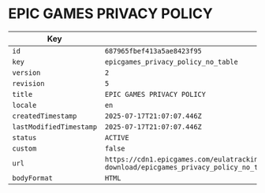 # EPIC GAMES PRIVACY POLICY

| Key | Value |
| --- | ----- |
| `id` | `687965fbef413a5ae8423f95` |
| `key` | `epicgames_privacy_policy_no_table` |
| `version` | `2` |
| `revision` | `5` |
| `title` | `EPIC GAMES PRIVACY POLICY` |
| `locale` | `en` |
| `createdTimestamp` | `2025-07-17T21:07:07.446Z` |
| `lastModifiedTimestamp` | `2025-07-17T21:07:07.446Z` |
| `status` | `ACTIVE` |
| `custom` | `false` |
| `url` | `https://cdn1.epicgames.com/eulatracking-download/epicgames_privacy_policy_no_table/en/v2/r5/115000a0f6a230ccf3f1bfde44a164eb.pdf` |
| `bodyFormat` | `HTML` |
